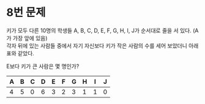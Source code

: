 # 8번 문제

키가 모두 다른 10명의 학생들 A, B, C, D, E, F, G, H, I, J가 순서대로 줄을 서 있다. (A가 가장 앞에 있음)  
각자 뒤에 있는 사람들 중에서 자기 자신보다 키가 작은 사람의 수를 세어 보았더니 아래 표와 같았다.

E보다 키가 큰 사람은 몇 명인가?

|    A    |    B    |    C    |    D    |    E    |    F    |    G    |    H    |    I    |    J    |
|---------|---------|---------|---------|---------|---------|---------|---------|---------|---------|
|    4    |    5    |    0    |    6    |    3    |    2    |    3    |    1    |    1    |    0    |
